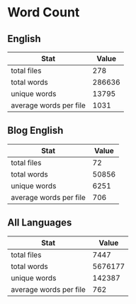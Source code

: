 # Word Count

## English

Stat | Value
---- | -----
total files | 278
total words | 286636
unique words | 13795
average words per file | 1031

## Blog English

Stat | Value
---- | -----
total files | 72
total words | 50856
unique words | 6251
average words per file | 706

## All Languages

Stat | Value
---- | -----
total files | 7447
total words | 5676177
unique words | 142387
average words per file | 762
